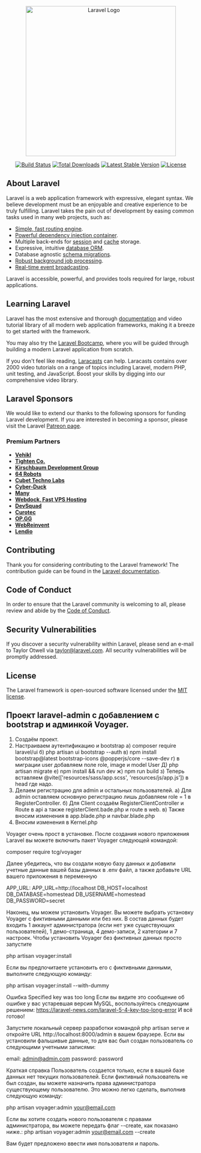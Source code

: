 <p align="center"><a href="https://laravel.com" target="_blank"><img src="https://raw.githubusercontent.com/laravel/art/master/logo-lockup/5%20SVG/2%20CMYK/1%20Full%20Color/laravel-logolockup-cmyk-red.svg" width="400" alt="Laravel Logo"></a></p>

<p align="center">
<a href="https://github.com/laravel/framework/actions"><img src="https://github.com/laravel/framework/workflows/tests/badge.svg" alt="Build Status"></a>
<a href="https://packagist.org/packages/laravel/framework"><img src="https://img.shields.io/packagist/dt/laravel/framework" alt="Total Downloads"></a>
<a href="https://packagist.org/packages/laravel/framework"><img src="https://img.shields.io/packagist/v/laravel/framework" alt="Latest Stable Version"></a>
<a href="https://packagist.org/packages/laravel/framework"><img src="https://img.shields.io/packagist/l/laravel/framework" alt="License"></a>
</p>

## About Laravel

Laravel is a web application framework with expressive, elegant syntax. We believe development must be an enjoyable and creative experience to be truly fulfilling. Laravel takes the pain out of development by easing common tasks used in many web projects, such as:

- [Simple, fast routing engine](https://laravel.com/docs/routing).
- [Powerful dependency injection container](https://laravel.com/docs/container).
- Multiple back-ends for [session](https://laravel.com/docs/session) and [cache](https://laravel.com/docs/cache) storage.
- Expressive, intuitive [database ORM](https://laravel.com/docs/eloquent).
- Database agnostic [schema migrations](https://laravel.com/docs/migrations).
- [Robust background job processing](https://laravel.com/docs/queues).
- [Real-time event broadcasting](https://laravel.com/docs/broadcasting).

Laravel is accessible, powerful, and provides tools required for large, robust applications.

## Learning Laravel

Laravel has the most extensive and thorough [documentation](https://laravel.com/docs) and video tutorial library of all modern web application frameworks, making it a breeze to get started with the framework.

You may also try the [Laravel Bootcamp](https://bootcamp.laravel.com), where you will be guided through building a modern Laravel application from scratch.

If you don't feel like reading, [Laracasts](https://laracasts.com) can help. Laracasts contains over 2000 video tutorials on a range of topics including Laravel, modern PHP, unit testing, and JavaScript. Boost your skills by digging into our comprehensive video library.

## Laravel Sponsors

We would like to extend our thanks to the following sponsors for funding Laravel development. If you are interested in becoming a sponsor, please visit the Laravel [Patreon page](https://patreon.com/taylorotwell).

### Premium Partners

- **[Vehikl](https://vehikl.com/)**
- **[Tighten Co.](https://tighten.co)**
- **[Kirschbaum Development Group](https://kirschbaumdevelopment.com)**
- **[64 Robots](https://64robots.com)**
- **[Cubet Techno Labs](https://cubettech.com)**
- **[Cyber-Duck](https://cyber-duck.co.uk)**
- **[Many](https://www.many.co.uk)**
- **[Webdock, Fast VPS Hosting](https://www.webdock.io/en)**
- **[DevSquad](https://devsquad.com)**
- **[Curotec](https://www.curotec.com/services/technologies/laravel/)**
- **[OP.GG](https://op.gg)**
- **[WebReinvent](https://webreinvent.com/?utm_source=laravel&utm_medium=github&utm_campaign=patreon-sponsors)**
- **[Lendio](https://lendio.com)**

## Contributing

Thank you for considering contributing to the Laravel framework! The contribution guide can be found in the [Laravel documentation](https://laravel.com/docs/contributions).

## Code of Conduct

In order to ensure that the Laravel community is welcoming to all, please review and abide by the [Code of Conduct](https://laravel.com/docs/contributions#code-of-conduct).

## Security Vulnerabilities

If you discover a security vulnerability within Laravel, please send an e-mail to Taylor Otwell via [taylor@laravel.com](mailto:taylor@laravel.com). All security vulnerabilities will be promptly addressed.

## License

The Laravel framework is open-sourced software licensed under the [MIT license](https://opensource.org/licenses/MIT).


## Проект laravel-admin с добавлением с bootstrap и админкой Voyager.

1. Создаём проект.
2. Настраиваем аутентификацию и bootstrap
  a) composer require laravel/ui
  б) php artisan ui bootstrap --auth
  в) npm install bootstrap@latest bootstrap-icons @popperjs/core --save-dev
  г) в миграции user добавляем поле role, image и model User
  Д) php artisan migrate
  е) npm install && run dev
  ж) npm run build
  з) Теперь вставляем   <!-- Scripts -->
    @vite(['resources/sass/app.scss', 'resources/js/app.js']) в head где надо.
3. Делаем регистрацию для admin и остальных пользователей.
  а) Для admin оставляем основную регистрацию лишь добавляем role = 1 в RegisterController.
  б) Для Client создаём RegisterClientController и Route в api а также registerClient.bade.php и route в web.
  в) Также вносим изменения в app.blade.php и navbar.blade.php
4. Вносим изменения в Kernel.php
 
Voyager очень прост в установке. После создания нового приложения Laravel вы можете включить пакет Voyager следующей командой:

composer require tcg/voyager

Далее убедитесь, что вы создали новую базу данных и добавили учетные данные вашей базы данных в .env файл, а также добавьте URL вашего приложения в переменную
 
APP_URL:
APP_URL=http://localhost
DB_HOST=localhost
DB_DATABASE=homestead
DB_USERNAME=homestead
DB_PASSWORD=secret

Наконец, мы можем установить Voyager. Вы можете выбрать установку Voyager с фиктивными данными или без них. В состав данных будет входить 1 аккаунт администратора (если нет уже существующих пользователей), 1 демо-страница, 4 демо-записи, 2 категории и 7 настроек.
Чтобы установить Voyager без фиктивных данных просто запустите

php artisan voyager:install

Если вы предпочитаете установить его с фиктивными данными, выполните следующую команду:

php artisan voyager:install --with-dummy

Ошибка Specified key was too long Если вы видите это сообщение об ошибке у вас устаревшая версия MySQL, воспользуйтесь следующим решением: https://laravel-news.com/laravel-5-4-key-too-long-error
И всё готово!

Запустите локальный сервер разработки командой php artisan serve и откройте URL http://localhost:8000/admin в вашем браузере.
Если вы установили фальшивые данные, то для вас был создан пользователь со следующими учетными записями:

email: admin@admin.com password: password

Краткая справка Пользователь создается только, если в вашей базе данных нет текущих пользователей.
Если фиктивный пользователь не был создан, вы можете назначить права администратора существующему пользователю. Это можно легко сделать, выполнив следующую команду:

php artisan voyager:admin your@email.com

Если вы хотите создать нового пользователя с правами администратора, вы можете передать флаг --create, как показано ниже.:
php artisan voyager:admin your@email.com --create

Вам будет предложено ввести имя пользователя и пароль.

